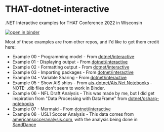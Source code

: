 # THAT-dotnet-interactive
.NET Interactive examples for THAT Conference 2022 in Wisconsin


[![open in binder](https://user-images.githubusercontent.com/876146/180632722-d9bd878f-c807-4f5d-bc4e-4208cc70676b.png)](https://mybinder.org/v2/gh/zo0o0ot/THAT-dotnet-interactive/main?urlpath=lab)


Most of these examples are from other repos, and I'd like to get them credit here:

- Example 00 - Programming model - From [dotnet/interactive](https://github.com/dotnet/interactive/blob/main/samples/notebooks/csharp/Docs/Programming-model.ipynb)
- Example 01 - Displaying output - From [dotnet/interactive](https://github.com/dotnet/interactive/blob/main/samples/notebooks/csharp/Docs/Displaying-output.ipynb)
- Example 02 - Formatting output - From [dotnet/interactive](https://github.com/dotnet/interactive/blob/main/samples/notebooks/csharp/Docs/Formatting-outputs.ipynb)
- Example 03 - Importing packages - From [dotnet/interactive](https://github.com/dotnet/interactive/blob/main/samples/notebooks/csharp/Docs/Importing-packages.ipynb)
- Example 04 - Variable Sharing - From [dotnet/interactive](https://github.com/dotnet/interactive/blob/main/samples/notebooks/polyglot/Variable%20sharing.ipynb)
- Example 05 - Show AIS ships - From [ais-dotnet/Ais.Net.Notebooks](https://github.com/ais-dotnet/Ais.Net.Notebooks) - NOTE: .dib files don't seem to work in Binder.
- Example 06 - NFL Draft Analysis - This was made by me, but I did get inspiration from "Data Processing with DataFrame" from [dotnet/csharp-notebooks](https://github.com/dotnet/csharp-notebooks/blob/main/machine-learning/REF-Data%20Processing%20with%20DataFrame.ipynb)
- Example 07 - Mermaid - From [dotnet/interactive](https://github.com/dotnet/interactive/blob/main/samples/notebooks/mermaid/mermaid.ipynb)
- Example 08 - USL1 Soccer Analysis - This data comes from [americansocceranalysis.com](https://www.americansocceranalysis.com), with the analysis being done in [SandDance](https://microsoft.github.io/SandDance/)
